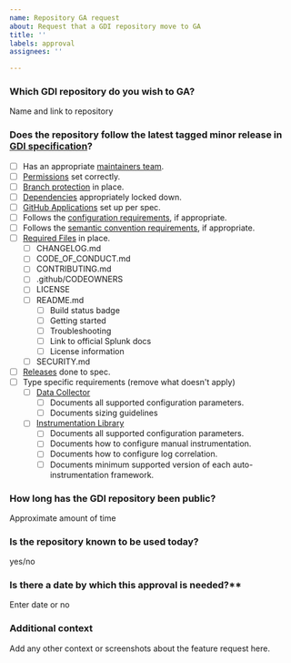 ```yaml
---
name: Repository GA request
about: Request that a GDI repository move to GA
title: ''
labels: approval
assignees: ''

---
```


### Which GDI repository do you wish to GA?

Name and link to repository

### Does the repository follow the latest tagged minor release in [GDI specification](https://github.com/signalfx/gdi-specification/blob/v1.6.0/specification/repository.md)?

- [ ] Has an appropriate [maintainers team](https://github.com/signalfx/gdi-specification/blob/v1.6.0/specification/repository.md#teams).
- [ ] [Permissions](https://github.com/signalfx/gdi-specification/blob/v1.6.0/specification/repository.md#permissions)
      set correctly.
- [ ] [Branch protection](https://github.com/signalfx/gdi-specification/blob/v1.6.0/specification/repository.md#branch-protection)
      in place.
- [ ] [Dependencies](https://github.com/signalfx/gdi-specification/blob/v1.6.0/specification/repository.md#dependencies)
      appropriately locked down.
- [ ] [GitHub Applications](https://github.com/signalfx/gdi-specification/blob/v1.6.0/specification/repository.md#github-applications)
      set up per spec.
- [ ] Follows the [configuration requirements](https://github.com/signalfx/gdi-specification/blob/v1.6.0/specification/configuration.md),
      if appropriate.
- [ ] Follows the [semantic convention requirements](https://github.com/signalfx/gdi-specification/blob/v1.6.0/specification/semantic_conventions.md),
      if appropriate.
- [ ] [Required Files](https://github.com/signalfx/gdi-specification/blob/v1.6.0/specification/repository.md#required-files)
      in place.
  - [ ] CHANGELOG.md
  - [ ] CODE_OF_CONDUCT.md
  - [ ] CONTRIBUTING.md
  - [ ] .github/CODEOWNERS
  - [ ] LICENSE
  - [ ] README.md
    - [ ] Build status badge
    - [ ] Getting started
    - [ ] Troubleshooting
    - [ ] Link to official Splunk docs
    - [ ] License information
  - [ ] SECURITY.md
- [ ] [Releases](https://github.com/signalfx/gdi-specification/blob/v1.6.0/specification/repository.md#github-releases)
      done to spec.
- [ ] Type specific requirements (remove what doesn't apply)
  - [ ] [Data Collector](https://github.com/signalfx/gdi-specification/blob/v1.6.0/specification/repository.md#data-collector)
    - [ ] Documents all supported configuration parameters.
    - [ ] Documents sizing guidelines
  - [ ] [Instrumentation Library](https://github.com/signalfx/gdi-specification/blob/v1.6.0/specification/repository.md#instrumentation-libraries)
    - [ ] Documents all supported configuration parameters.
    - [ ] Documents how to configure manual instrumentation.
    - [ ] Documents how to configure log correlation.
    - [ ] Documents minimum supported version of each auto-instrumentation framework.

### How long has the GDI repository been public?

Approximate amount of time

### Is the repository known to be used today?

yes/no

### Is there a date by which this approval is needed?**

Enter date or no

### Additional context

Add any other context or screenshots about the feature request here.
